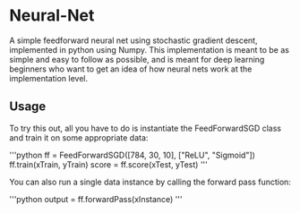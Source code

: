 # Neural-Net
A simple feedforward neural net using stochastic gradient descent, implemented in python using Numpy. This implementation is meant to be as simple and easy to follow as possible, and is meant for deep learning beginners who want to get an idea of how neural nets work at the implementation level.

## Usage

To try this out, all you have to do is instantiate the FeedForwardSGD class and train it on some appropriate data:

'''python
ff = FeedForwardSGD([784, 30, 10], ["ReLU", "Sigmoid"])
ff.train(xTrain, yTrain)
score = ff.score(xTest, yTest)
'''

You can also run a single data instance by calling the forward pass function:

'''python
output = ff.forwardPass(xInstance)
'''
